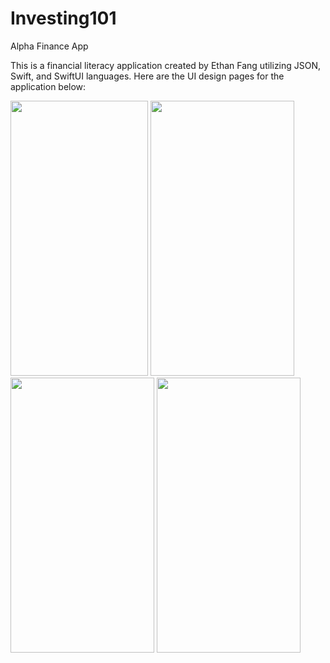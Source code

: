# Investing101
Alpha Finance App

This is a financial literacy application created by Ethan Fang utilizing JSON, Swift, and SwiftUI languages. Here are the UI design pages for the application below:

<img src="https://github.com/efang12-stack/Investing101/assets/122645724/acff2bec-48df-4b59-843b-35b3f1660456" width="220" height="440">
<img src="https://github.com/efang12-stack/Investing101/assets/122645724/97e8c084-3d58-4b1e-99b3-a54e1f8d88c4" width="230" height="440">
<img src="https://github.com/efang12-stack/Investing101/assets/122645724/9cd1037d-16a5-4949-bbbc-58ffef25ae99" width="230" height="440">
<img src="https://github.com/efang12-stack/Investing101/assets/122645724/bd06ec05-0b76-4386-8528-93c9626eb1f8" width="230" height="440">

